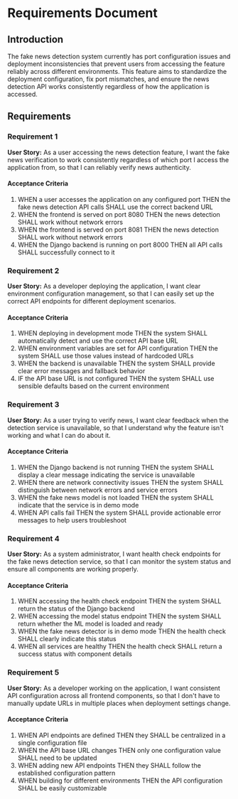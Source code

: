# Requirements Document

## Introduction

The fake news detection system currently has port configuration issues and deployment inconsistencies that prevent users from accessing the feature reliably across different environments. This feature aims to standardize the deployment configuration, fix port mismatches, and ensure the news detection API works consistently regardless of how the application is accessed.

## Requirements

### Requirement 1

**User Story:** As a user accessing the news detection feature, I want the fake news verification to work consistently regardless of which port I access the application from, so that I can reliably verify news authenticity.

#### Acceptance Criteria

1. WHEN a user accesses the application on any configured port THEN the fake news detection API calls SHALL use the correct backend URL
2. WHEN the frontend is served on port 8080 THEN the news detection SHALL work without network errors
3. WHEN the frontend is served on port 8081 THEN the news detection SHALL work without network errors
4. WHEN the Django backend is running on port 8000 THEN all API calls SHALL successfully connect to it

### Requirement 2

**User Story:** As a developer deploying the application, I want clear environment configuration management, so that I can easily set up the correct API endpoints for different deployment scenarios.

#### Acceptance Criteria

1. WHEN deploying in development mode THEN the system SHALL automatically detect and use the correct API base URL
2. WHEN environment variables are set for API configuration THEN the system SHALL use those values instead of hardcoded URLs
3. WHEN the backend is unavailable THEN the system SHALL provide clear error messages and fallback behavior
4. IF the API base URL is not configured THEN the system SHALL use sensible defaults based on the current environment

### Requirement 3

**User Story:** As a user trying to verify news, I want clear feedback when the detection service is unavailable, so that I understand why the feature isn't working and what I can do about it.

#### Acceptance Criteria

1. WHEN the Django backend is not running THEN the system SHALL display a clear message indicating the service is unavailable
2. WHEN there are network connectivity issues THEN the system SHALL distinguish between network errors and service errors
3. WHEN the fake news model is not loaded THEN the system SHALL indicate that the service is in demo mode
4. WHEN API calls fail THEN the system SHALL provide actionable error messages to help users troubleshoot

### Requirement 4

**User Story:** As a system administrator, I want health check endpoints for the fake news detection service, so that I can monitor the system status and ensure all components are working properly.

#### Acceptance Criteria

1. WHEN accessing the health check endpoint THEN the system SHALL return the status of the Django backend
2. WHEN accessing the model status endpoint THEN the system SHALL return whether the ML model is loaded and ready
3. WHEN the fake news detector is in demo mode THEN the health check SHALL clearly indicate this status
4. WHEN all services are healthy THEN the health check SHALL return a success status with component details

### Requirement 5

**User Story:** As a developer working on the application, I want consistent API configuration across all frontend components, so that I don't have to manually update URLs in multiple places when deployment settings change.

#### Acceptance Criteria

1. WHEN API endpoints are defined THEN they SHALL be centralized in a single configuration file
2. WHEN the API base URL changes THEN only one configuration value SHALL need to be updated
3. WHEN adding new API endpoints THEN they SHALL follow the established configuration pattern
4. WHEN building for different environments THEN the API configuration SHALL be easily customizable
